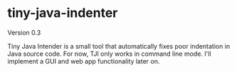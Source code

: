 # tiny-java-indenter

Version 0.3

Tiny Java Intender is a small tool that automatically fixes poor indentation in Java source code.
For now, TJI only works in command line mode. I'll implement a GUI and web app functionality later on.
